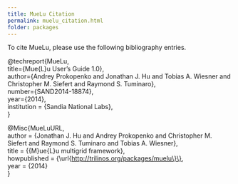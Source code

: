 ```yaml
---
title: MueLu Citation
permalink: muelu_citation.html
folder: packages
---
```


To cite MueLu, please use the following bibliography entries.

@techreport\{MueLu,  
title=\{Mue\{L\}u User’s Guide 1.0\},  
author=\{Andrey Prokopenko and  Jonathan J. Hu and Tobias A. Wiesner and Christopher M. Siefert and Raymond S. Tuminaro\},  
number=\{SAND2014-18874\},  
year=\{2014\},  
institution = \{Sandia National Labs\},  
\}


@Misc\{MueLuURL,  
author = \{Jonathan J. Hu and Andrey Prokopenko and Christopher M. Siefert and Raymond S. Tuminaro and Tobias A. Wiesner\},  
title = \{\{M\}ue\{L\}u multigrid framework\},  
howpublished = \{\url\{http://trilinos.org/packages/muelu\}\},  
year = \{2014\}  
\}